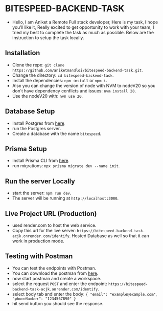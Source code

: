 # BITESPEED-BACKEND-TASK

- Hello, I am Aniket a Remote Full stack developer, Here is my task, I hope you'll like it, Really excited to get opportunity to work with your team, I tried my best to complete the task as much as possible. Below are the instruction to setup the task locally.

## Installation

- Clone the repo: `git clone https://github.com/aniketmandloi/bitespeed-backend-task.git`.
- Change the directory: `cd bitespeed-backend-task`.
- Install the dependencies: `npm install` or `npm i`.
- Also you can change the version of node with NVM to nodeV20 so you don't have dependency conflicts and issues: `nvm install 20`.
- Use the nodeV20 with: `nvm use 20`.

## Database Setup

- Install Postgres from [here](https://www.postgresql.org/download/).
- run the Postgres server.
- Create a database with the name `bitespeed`.

## Prisma Setup

- Install Prisma CLI from [here](https://www.prisma.io/docs/reference/tools-and-interfaces/prisma-cli/installation).
- run migrations: `npx prisma migrate dev --name init`.

## Run the server Locally

- start the server: `npm run dev`.
- The server will be running at `http://localhost:3000`.

## Live Project URL (Production)

- used render.com to host the web service.
- Copy this url for the live server: `https://bitespeed-backend-task-acjk.onrender.com/identify`. Hosted Database as well so that it can work in production mode.

## Testing with Postman

- You can test the endpoints with Postman.
- You can download the postman from [here](https://www.postman.com/downloads/).
- now start postman and create a workspace.
- select the request `POST` and enter the endpoint: `https://bitespeed-backend-task-acjk.onrender.com/identify`.
- select body tab and enter the body: `{
  "email": "example@example.com",
  "phoneNumber": "1234567890"
}`
- hit send button you should see the response.
